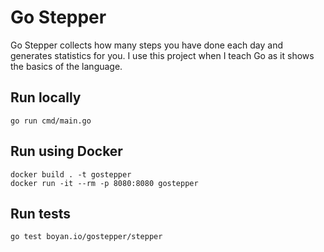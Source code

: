 # Go Stepper

Go Stepper collects how many steps you have done each day and generates statistics for you. I use this project when I teach Go as it shows the basics of the language.

## Run locally

```
go run cmd/main.go
```

## Run using Docker

```
docker build . -t gostepper
docker run -it --rm -p 8080:8080 gostepper
```

## Run tests

```
go test boyan.io/gostepper/stepper
```